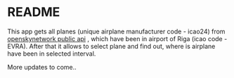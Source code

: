 # README

This app gets all planes (unique airplane manufacturer code - icao24) from [openskynetwork public api](https://openskynetwork.github.io/opensky-api/) , which have been in airport of Riga (icao code - EVRA).
After that it allows to select plane and find out, where is airplane have been in selected interval.

More updates to come.. 
